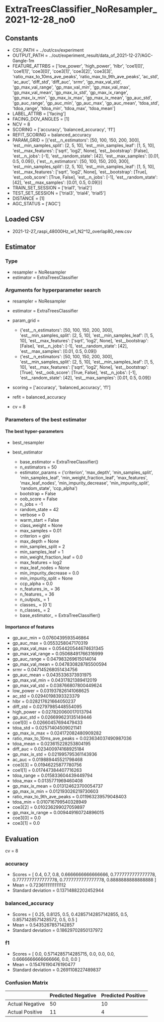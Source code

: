 # ExtraTreesClassifier_NoResampler_2021-12-28_no0
## Constants
- CSV_PATH = ../out/csv/experiment
- OUTPUT_PATH = ../out/experiment_result/data_of_2021-12-27/AGC-0angle-1m
- FEATURE_ATTRBS = ['low_power', 'high_power', 'hlbr', 'coe1[0]', 'coe1[1]', 'coe3[0]', 'coe3[1]', 'coe3[2]', 'coe3[3]', 'ratio_max_to_10ms_ave_peaks', 'ratio_max_to_9th_ave_peaks', 'ac_std', 'ac_auc', 'diff_std', 'diff_auc', 'srmr', 'gp_max_val_std', 'gp_max_val_range', 'gp_max_val_min', 'gp_max_val_max', 'gp_max_val_mean', 'gp_max_ix_std', 'gp_max_ix_range', 'gp_max_ix_min', 'gp_max_ix_max', 'gp_max_ix_mean', 'gp_auc_std', 'gp_auc_range', 'gp_auc_min', 'gp_auc_max', 'gp_auc_mean', 'tdoa_std', 'tdoa_range', 'tdoa_min', 'tdoa_max', 'tdoa_mean']
- LABEL_ATTRB = ['facing']
- FACING_DOV_ANGLES = [1]
- NCV = 8
- SCORING = ['accuracy', 'balanced_accuracy', 'f1']
- REFIT_SCORING = balanced_accuracy
- PARAM_GRID = [{'est__n_estimators': [50, 100, 150, 200, 300], 'est__min_samples_split': [2, 5, 10], 'est__min_samples_leaf': [1, 5, 10], 'est__max_features': ['sqrt', 'log2', None], 'est__bootstrap': [False], 'est__n_jobs': [-1], 'est__random_state': [42], 'est__max_samples': [0.01, 0.5, 0.09]}, {'est__n_estimators': [50, 100, 150, 200, 300], 'est__min_samples_split': [2, 5, 10], 'est__min_samples_leaf': [1, 5, 10], 'est__max_features': ['sqrt', 'log2', None], 'est__bootstrap': [True], 'est__oob_score': [True, False], 'est__n_jobs': [-1], 'est__random_state': [42], 'est__max_samples': [0.01, 0.5, 0.09]}]
- TRAIN_SET_SESSION = ['trial1', 'trial2']
- TEST_SET_SESSION = ['trial3', 'trial4', 'trial5']
- DISTANCE = [1]
- AGC_STATUS = ['AGC']

## Loaded CSV
- 2021-12-27_raspi_48000Hz_w1_N2^12_overlap80_new.csv

## Estimator
### Type
- resampler = NoResampler
- estimator = ExtraTreesClassifier

### Arguments for hyperparameter search
- resampler = NoResampler
- estimator = ExtraTreesClassifier
- param_grid = 
	- {'est__n_estimators': [50, 100, 150, 200, 300], 'est__min_samples_split': [2, 5, 10], 'est__min_samples_leaf': [1, 5, 10], 'est__max_features': ['sqrt', 'log2', None], 'est__bootstrap': [False], 'est__n_jobs': [-1], 'est__random_state': [42], 'est__max_samples': [0.01, 0.5, 0.09]}
	- {'est__n_estimators': [50, 100, 150, 200, 300], 'est__min_samples_split': [2, 5, 10], 'est__min_samples_leaf': [1, 5, 10], 'est__max_features': ['sqrt', 'log2', None], 'est__bootstrap': [True], 'est__oob_score': [True, False], 'est__n_jobs': [-1], 'est__random_state': [42], 'est__max_samples': [0.01, 0.5, 0.09]}

- scoring = ['accuracy', 'balanced_accuracy', 'f1']
- refit = balanced_accuracy
- cv = 8

### Parameters of the best estimator
#### The best hyper-parameters
- best_resampler

- best_estimator
	- base_estimator = ExtraTreeClassifier()
	- n_estimators = 50
	- estimator_params = ('criterion', 'max_depth', 'min_samples_split', 'min_samples_leaf', 'min_weight_fraction_leaf', 'max_features', 'max_leaf_nodes', 'min_impurity_decrease', 'min_impurity_split', 'random_state', 'ccp_alpha')
	- bootstrap = False
	- oob_score = False
	- n_jobs = -1
	- random_state = 42
	- verbose = 0
	- warm_start = False
	- class_weight = None
	- max_samples = 0.01
	- criterion = gini
	- max_depth = None
	- min_samples_split = 2
	- min_samples_leaf = 1
	- min_weight_fraction_leaf = 0.0
	- max_features = log2
	- max_leaf_nodes = None
	- min_impurity_decrease = 0.0
	- min_impurity_split = None
	- ccp_alpha = 0.0
	- n_features_in_ = 36
	- n_features_ = 36
	- n_outputs_ = 1
	- classes_ = [0 1]
	- n_classes_ = 2
	- base_estimator_ = ExtraTreeClassifier()

#### Importance of features
- gp_auc_min = 0.0760439593546864
- gp_auc_max = 0.0553258047170319
- gp_max_val_max = 0.054420544674631345
- gp_max_val_range = 0.05068491766316999
- gp_auc_range = 0.047983269615014014
- gp_max_val_mean = 0.047830828785500594
- srmr = 0.047145268051434756
- gp_auc_mean = 0.0435336373931975
- gp_max_val_min = 0.04317821389412019
- gp_max_val_std = 0.038766807800449624
- low_power = 0.031937826141068625
- ac_std = 0.02940198393323379
- hlbr = 0.028217621664050237
- diff_std = 0.02797985448554095
- high_power = 0.027820060017013794
- gp_auc_std = 0.026699623135149446
- coe1[0] = 0.02660457694479433
- tdoa_std = 0.02571404509021141
- gp_max_ix_max = 0.024172082480909282
- ratio_max_to_10ms_ave_peaks = 0.023634037490987036
- tdoa_mean = 0.023615228253804195
- diff_auc = 0.023400974168925184
- gp_max_ix_std = 0.021995795361143936
- ac_auc = 0.019889445521798468
- coe3[3] = 0.01946225877780756
- coe1[1] = 0.017447384407716263
- tdoa_range = 0.015833604439449794
- tdoa_max = 0.0135771969460408
- gp_max_ix_mean = 0.013124623700054737
- gp_max_ix_min = 0.012193026219730603
- ratio_max_to_9th_ave_peaks = 0.011963239579048403
- tdoa_min = 0.010716799540328949
- coe3[2] = 0.010236299027059897
- gp_max_ix_range = 0.009449160724896015
- coe3[0] = 0.0
- coe3[1] = 0.0

## Evaluation
cv = 8
### accuracy
- Scores = [ 0.4, 0.7, 0.8, 0.6666666666666666, 0.7777777777777778, 0.7777777777777778, 0.7777777777777778, 0.8888888888888888 ]
- Mean = 0.7236111111111112
- Standard deviation = 0.13714882202452944

### balanced_accuracy
- Scores = [ 0.25, 0.8125, 0.5, 0.42857142857142855, 0.5, 0.8571428571428572, 0.5, 0.5 ]
- Mean = 0.5435267857142857
- Standard deviation = 0.18629702850137972

### f1
- Scores = [ 0.0, 0.5714285714285715, 0.0, 0.0, 0.0, 0.6666666666666666, 0.0, 0.0 ]
- Mean = 0.15476190476190477
- Standard deviation = 0.2691108227489837

### Confusion Matrix
|  | Predicted Negative | Predicted Positive |
| --- | --- | --- |
| Actual Negative | 50 | 10 |
| Actual Positive | 11 | 4 |

      